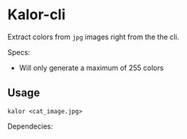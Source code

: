 # Kalor-cli


Extract colors from `jpg` images right from the the cli.


Specs:
* Will only generate a maximum of 255 colors


## Usage
`kalor <cat_image.jpg>`



Dependecies:
